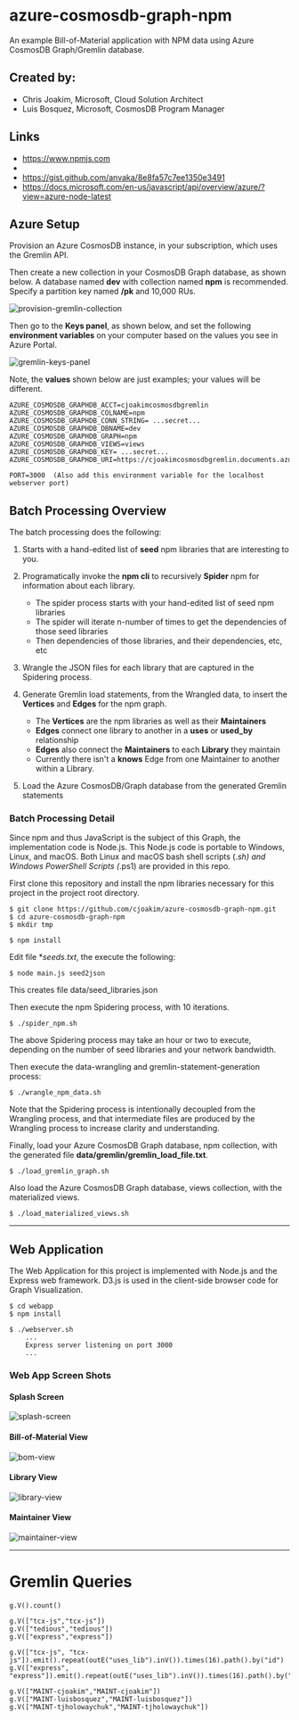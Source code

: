 # azure-cosmosdb-graph-npm

An example Bill-of-Material application with NPM data using Azure CosmosDB Graph/Gremlin database.

## Created by:
- Chris Joakim, Microsoft, Cloud Solution Architect
- Luis Bosquez, Microsoft, CosmosDB Program Manager

## Links

- https://www.npmjs.com
- 
- https://gist.github.com/anvaka/8e8fa57c7ee1350e3491
- https://docs.microsoft.com/en-us/javascript/api/overview/azure/?view=azure-node-latest


## Azure Setup

Provision an Azure CosmosDB instance, in your subscription, which uses the Gremlin API.

Then create a new collection in your CosmosDB Graph database, as shown below.
A database named **dev** with collection named **npm** is recommended.
Specify a partition key named **/pk** and 10,000 RUs.

![provision-gremlin-collection](provision-gremlin-collection.png)

Then go to the **Keys panel**, as shown below, and set the following **environment variables** 
on your computer based on the values you see in Azure Portal.

![gremlin-keys-panel](img/gremlin-keys-panel.png)

Note, the **values** shown below are just examples; your values will be different.

```
AZURE_COSMOSDB_GRAPHDB_ACCT=cjoakimcosmosdbgremlin
AZURE_COSMOSDB_GRAPHDB_COLNAME=npm
AZURE_COSMOSDB_GRAPHDB_CONN_STRING= ...secret...
AZURE_COSMOSDB_GRAPHDB_DBNAME=dev
AZURE_COSMOSDB_GRAPHDB_GRAPH=npm
AZURE_COSMOSDB_GRAPHDB_VIEWS=views
AZURE_COSMOSDB_GRAPHDB_KEY= ...secret...
AZURE_COSMOSDB_GRAPHDB_URI=https://cjoakimcosmosdbgremlin.documents.azure.com:443/

PORT=3000  (Also add this environment variable for the localhost webserver port)
```



## Batch Processing Overview

The batch processing does the following:
1) Starts with a hand-edited list of **seed** npm libraries that are interesting to you.

2) Programatically invoke the **npm cli** to recursively **Spider** npm for information about each library.
   - The spider process starts with your hand-edited list of seed npm libraries
   - The spider will iterate n-number of times to get the dependencies of those seed libraries
   - Then dependencies of those libraries, and their dependencies, etc, etc

3) Wrangle the JSON files for each library that are captured in the Spidering process.

4) Generate Gremlin load statements, from the Wrangled data, to insert the **Vertices** and **Edges** for the npm graph.
   - The **Vertices** are the npm libraries as well as their **Maintainers**
   - **Edges** connect one library to another in a **uses** or **used_by** relationship
   - **Edges** also connect the **Maintainers** to each **Library** they maintain
   - Currently there isn't a **knows** Edge from one Maintainer to another within a Library.

5) Load the Azure CosmosDB/Graph database from the generated Gremlin statements

### Batch Processing Detail

Since npm and thus JavaScript is the subject of this Graph, the implementation code is Node.js.
This Node.js code is portable to Windows, Linux, and macOS.  Both Linux and macOS bash shell 
scripts (*.sh) and Windows PowerShell Scripts (*.ps1) are provided in this repo.

First clone this repository and install the npm libraries necessary for this project
in the project root directory.
```
$ git clone https://github.com/cjoakim/azure-cosmosdb-graph-npm.git
$ cd azure-cosmosdb-graph-npm
$ mkdir tmp

$ npm install 
```

Edit file **seeds.txt*, the execute the following:
```
$ node main.js seed2json
```
This creates file data/seed_libraries.json

Then execute the npm Spidering process, with 10 iterations.
```
$ ./spider_npm.sh
```

The above Spidering process may take an hour or two to execute, depending on the number
of seed libraries and your network bandwidth.

Then execute the data-wrangling and gremlin-statement-generation process:
```
$ ./wrangle_npm_data.sh
```

Note that the Spidering process is intentionally decoupled from the Wrangling process,
and that intermediate files are produced by the Wrangling process to increase clarity
and understanding.

Finally, load your Azure CosmosDB Graph database, npm collection, with the generated file **data/gremlin/gremlin_load_file.txt**.

```
$ ./load_gremlin_graph.sh
```

Also load the Azure CosmosDB Graph database, views collection, with the materialized views.

```
$ ./load_materialized_views.sh
```

---

## Web Application

The Web Application for this project is implemented with Node.js and the Express
web framework.  D3.js is used in the client-side browser code for Graph Visualization.

```
$ cd webapp
$ npm install

$ ./webserver.sh
    ...
    Express server listening on port 3000
    ...
```

### Web App Screen Shots

#### Splash Screen

![splash-screen](img/webapp-splash-screen.png)

#### Bill-of-Material View

![bom-view](img/webapp-bom-view.png)

#### Library View

![library-view](img/webapp-library-view.png)

#### Maintainer View

![maintainer-view](img/webapp-maintainer-view.png)

---

# Gremlin Queries

```
g.V().count()

g.V(["tcx-js","tcx-js"])
g.V(["tedious","tedious"])
g.V(["express","express"])

g.V(["tcx-js", "tcx-js"]).emit().repeat(outE("uses_lib").inV()).times(16).path().by("id")
g.V(["express", "express"]).emit().repeat(outE("uses_lib").inV()).times(16).path().by("id")

g.V(["MAINT-cjoakim","MAINT-cjoakim"])
g.V(["MAINT-luisbosquez","MAINT-luisbosquez"])
g.V(["MAINT-tjholowaychuk","MAINT-tjholowaychuk"])
```
